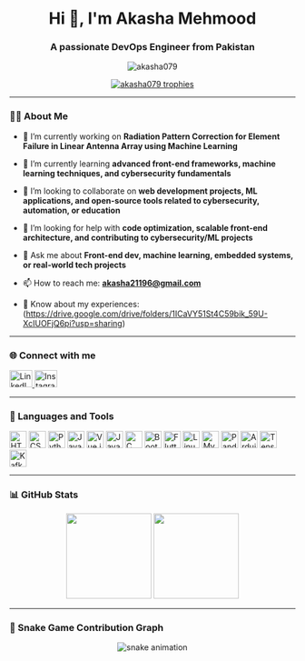 <h1 align="center">Hi 👋, I'm Akasha Mehmood</h1>
<h3 align="center">A passionate DevOps Engineer from Pakistan</h3>

<p align="center">
  <img src="https://komarev.com/ghpvc/?username=akasha079&label=Profile%20views&color=0e75b6&style=flat" alt="akasha079" />
</p>

<p align="center">
  <a href="https://github.com/ryo-ma/github-profile-trophy">
    <img src="https://github-profile-trophy.vercel.app/?username=akasha079&theme=dracula" alt="akasha079 trophies"/>
  </a>
</p>

---

### 👩‍💻 About Me

- 🔭 I’m currently working on **Radiation Pattern Correction for Element Failure in Linear Antenna Array using Machine Learning**

- 🌱 I’m currently learning **advanced front-end frameworks, machine learning techniques, and cybersecurity fundamentals**

- 👯 I’m looking to collaborate on **web development projects, ML applications, and open-source tools related to cybersecurity, automation, or education**

- 🤝 I’m looking for help with **code optimization, scalable front-end architecture, and contributing to cybersecurity/ML projects**

- 💬 Ask me about **Front-end dev, machine learning, embedded systems, or real-world tech projects**

- 📫 How to reach me: **akasha21196@gmail.com**

- 📄 Know about my experiences:(https://drive.google.com/drive/folders/1ICaVY51St4C59bik_59U-XcIUOFjQ6pi?usp=sharing)

---

### 🌐 Connect with me

<p align="left">
  <a href="https://linkedin.com/in/akasha-mehmood" target="blank">
    <img src="https://raw.githubusercontent.com/rahuldkjain/github-profile-readme-generator/master/src/images/icons/Social/linked-in-alt.svg" alt="LinkedIn" height="30" width="40" />
  </a>
  <a href="https://instagram.com/kashi.02" target="blank">
    <img src="https://raw.githubusercontent.com/rahuldkjain/github-profile-readme-generator/master/src/images/icons/Social/instagram.svg" alt="Instagram" height="30" width="40" />
  </a>
</p>

---

### 🧰 Languages and Tools

<p align="left">
  <img src="https://cdn.jsdelivr.net/gh/devicons/devicon/icons/html5/html5-original.svg" height="30" alt="HTML5"/>
  <img src="https://cdn.jsdelivr.net/gh/devicons/devicon/icons/css3/css3-original.svg" height="30" alt="CSS3"/>
  <img src="https://cdn.jsdelivr.net/gh/devicons/devicon/icons/python/python-original.svg" height="30" alt="Python"/>
  <img src="https://cdn.jsdelivr.net/gh/devicons/devicon/icons/javascript/javascript-original.svg" height="30" alt="JavaScript"/>
  <img src="https://cdn.jsdelivr.net/gh/devicons/devicon/icons/vuejs/vuejs-original-wordmark.svg" height="30" alt="Vue.js"/>
  <img src="https://cdn.jsdelivr.net/gh/devicons/devicon/icons/java/java-original.svg" height="30" alt="Java"/>
  <img src="https://cdn.jsdelivr.net/gh/devicons/devicon/icons/c/c-original.svg" height="30" alt="C"/>
  <img src="https://cdn.jsdelivr.net/gh/devicons/devicon/icons/bootstrap/bootstrap-plain-wordmark.svg" height="30" alt="Bootstrap"/>
  <img src="https://cdn.jsdelivr.net/gh/devicons/devicon/icons/flutter/flutter-original.svg" height="30" alt="Flutter"/>
  <img src="https://cdn.jsdelivr.net/gh/devicons/devicon/icons/linux/linux-original.svg" height="30" alt="Linux"/>
  <img src="https://cdn.jsdelivr.net/gh/devicons/devicon/icons/mysql/mysql-original-wordmark.svg" height="30" alt="MySQL"/>
  <img src="https://cdn.jsdelivr.net/gh/devicons/devicon/icons/pandas/pandas-original.svg" height="30" alt="Pandas"/>
  <img src="https://cdn.jsdelivr.net/gh/devicons/devicon/icons/arduino/arduino-original.svg" height="30" alt="Arduino"/>
  <img src="https://cdn.jsdelivr.net/gh/devicons/devicon/icons/tensorflow/tensorflow-original.svg" height="30" alt="TensorFlow"/>
  <img src="https://www.vectorlogo.zone/logos/apache_kafka/apache_kafka-icon.svg" height="30" alt="Kafka"/>
</p>

---

### 📊 GitHub Stats

<div align="center">
  <img src="https://github-readme-stats.vercel.app/api?username=akasha079&show_icons=true&theme=dracula&hide_border=false&count_private=true&include_all_commits=true" height="150" />
  <img src="https://github-readme-stats.vercel.app/api/top-langs?username=akasha079&layout=compact&langs_count=6&theme=dracula&hide_border=false" height="150" />
</div>

---

### 🐍 Snake Game Contribution Graph

<div align="center">
  <img src="https://raw.githubusercontent.com/akasha079/akasha079/output/snake.svg" alt="snake animation"/>
</div>
